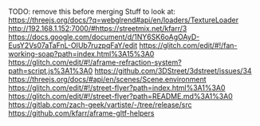 TODO: remove this before merging
Stuff to look at:
https://threejs.org/docs/?q=webglrend#api/en/loaders/TextureLoader
http://192.168.1.152:7000/#https://streetmix.net/kfarr/3
https://docs.google.com/document/d/1NY6SK6oAgOAyD-EusY2Vs07aTaFnL-OIUb7ruzpqFaY/edit
https://glitch.com/edit/#!/fan-working-soap?path=index.html%3A15%3A0
https://glitch.com/edit/#!/aframe-refraction-system?path=script.js%3A1%3A0
https://github.com/3DStreet/3dstreet/issues/34
https://threejs.org/docs/#api/en/scenes/Scene.environment
https://glitch.com/edit/#!/street-flyer?path=index.html%3A1%3A0
https://glitch.com/edit/#!/street-flyer?path=README.md%3A1%3A0
https://gitlab.com/zach-geek/vartiste/-/tree/release/src
https://github.com/kfarr/aframe-gltf-helpers